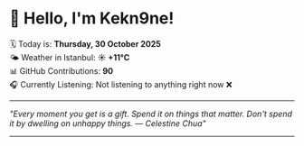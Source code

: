 # 👋 Hello, I'm Kekn9ne!

🗓️ Today is: **Thursday, 30 October 2025**  
🌤️ Weather in Istanbul: **☀️   +11°C**  
📊 GitHub Contributions: **90**  
🎧 Currently Listening: Not listening to anything right now ❌

---

_"Every moment you get is a gift. Spend it on things that matter. Don't spend it by dwelling on unhappy things. — *Celestine Chua*"_

---
